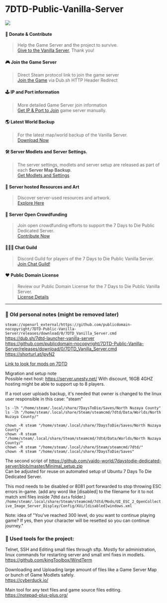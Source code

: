 # 7DTD-Public-Vanilla-Server

![](https://boqsc.sparda88.site/image.png)

#### 💸 Donate & Contribute
> Help the Game Server and the project to survive.  
> [Give to the Vanilla Server](https://opencollective.com/7-days-to-die-public-server-wi/projects/7-days-to-die-public-dedicated/contribute/say-thank-you-70666/checkout?redirect=https://publicdomain-nocopyright.github.io/7DTD-Public-Vanilla-Server/splashscreen/Open-Collective-Post-Donation-Redirect-Handler.html?callback&tags=7DTD_in-game_Donate_Button), Thank you!

#### 🎮 Join the Game Server
> Direct Steam protocol link to join the game server   
 [Join the Game](https://dub.sh/7-Days-To-Die-Public-Server)
> via Dub.sh HTTP Header Redirect

#### 🕹️ IP and Port information
> More detailed Game Server join information  
> [Get IP & Port to Join](https://publicdomain-nocopyright.github.io/7DTD-Public-Vanilla-Server/get-join-information.html) game server manually.
#### 🌎 Latest World Backup
> For the latest map/world backup of the Vanilla Server.  
 [Download Now](https://github.com/publicdomain-nocopyright/7DTD-Vanilla-Public-Server-Map/releases)  

#### 🛠️ Server Modlets and Server Settings.
> The server settings, modlets and server setup are released as part of each **Server Map Backup**.  
> [Get Modlets and Settings](https://github.com/publicdomain-nocopyright/7DTD-Vanilla-Public-Server-Map/releases)

#### 🎨 Server hosted Resources and Art
> Discover server-used resources and artwork.  
> [Explore Here](https://github.com/publicdomain-nocopyright/7DTD-Public-Vanilla-Server/releases)

#### 👤 Server Open Crowdfunding
> Join open crowdfunding efforts to support the 7 Days to Die Public Dedicated Server.  
> [Contribute Now](https://opencollective.com/7-days-to-die-public-server-wi/projects/7-days-to-die-public-dedicated)

#### 🙋🏻‍♂️ Chat Guild
> Discord Guild for players of the 7 Days to Die Public Vanilla Server.  
> [Join Chat Guild!](https://discord.com/invite/uJxahJdzzS)

#### ❤️ Public Domain License
> Review our Public Domain License for the 7 Days to Die Public Vanilla Server.  
> [License Details](https://github.com/publicdomain-nocopyright/7DTD-Public-Vanilla-Server/blob/main/LICENSE)


---

### 📝 Old personal notes (might be removed later)
`steam://openurl_external/https://github.com/publicdomain-nocopyright/7DTD-Public-Vanilla-Server/releases/download/0/7DTD_Vanilla_Server.cmd`  
https://dub.sh/7dtd-launcher-vanilla-server  
https://github.com/publicdomain-nocopyright/7DTD-Public-Vanilla-Server/releases/download/0/7DTD_Vanilla_Server.cmd  
https://shorturl.at/lpyN2  


[Link to look for mods on 7DTD](https://www.google.com/search?q=more+zombies+infestation+site%3Ahttps%3A%2F%2Fwww.nexusmods.com%2F7daystodie%2Fmods%2F+OR+site%3Ahttps%3A%2F%2F7daystodiemods.com%2F+-site%3Ahttps%3A%2F%2Fwww.nexusmods.com%2F7daystodie%2Fmods%2Ftoprecent%2F++-site%3Ahttps%3A%2F%2Fwww.nexusmods.com%2F7daystodie%2Fmods%2Ftop+-site%3Ahttps%3A%2F%2Fwww.nexusmods.com%2F7daystodie%2Fmods%2Ftopalltime&sca_esv=c815caab5ae43dfb&sca_upv=1&sxsrf=ACQVn08NHSzgD2pOBkv-FpbdsIcl3SwIbw%3A1712991462623&ei=5iwaZtfOJaeHxc8PrZykyA0&ved=0ahUKEwjX2Ye9zr6FAxWnQ_EDHS0OCdkQ4dUDCBA&uact=5&oq=more+zombies+infestation+site%3Ahttps%3A%2F%2Fwww.nexusmods.com%2F7daystodie%2Fmods%2F+OR+site%3Ahttps%3A%2F%2F7daystodiemods.com%2F+-site%3Ahttps%3A%2F%2Fwww.nexusmods.com%2F7daystodie%2Fmods%2Ftoprecent%2F++-site%3Ahttps%3A%2F%2Fwww.nexusmods.com%2F7daystodie%2Fmods%2Ftop+-site%3Ahttps%3A%2F%2Fwww.nexusmods.com%2F7daystodie%2Fmods%2Ftopalltime&gs_lp=Egxnd3Mtd2l6LXNlcnAilwJtb3JlIHpvbWJpZXMgaW5mZXN0YXRpb24gc2l0ZTpodHRwczovL3d3dy5uZXh1c21vZHMuY29tLzdkYXlzdG9kaWUvbW9kcy8gT1Igc2l0ZTpodHRwczovLzdkYXlzdG9kaWVtb2RzLmNvbS8gLXNpdGU6aHR0cHM6Ly93d3cubmV4dXNtb2RzLmNvbS83ZGF5c3RvZGllL21vZHMvdG9wcmVjZW50LyAgLXNpdGU6aHR0cHM6Ly93d3cubmV4dXNtb2RzLmNvbS83ZGF5c3RvZGllL21vZHMvdG9wIC1zaXRlOmh0dHBzOi8vd3d3Lm5leHVzbW9kcy5jb20vN2RheXN0b2RpZS9tb2RzL3RvcGFsbHRpbWVIAFAAWABwAHgAkAEAmAEAoAEAqgEAuAEDyAEA-AEB-AECmAIAoAIAmAMAkgcAoAcA&sclient=gws-wiz-serp#ip=1)

Migration and setup note  
Possible next host: https://server.unesty.net/
With discount, 16GB 4GHZ hosting might be able to support up to 8 players.  

If a root user uploads backup, it's needed that owner is changed to the linux user responsible in this case: "steam"  
```
ls -lh "/home/steam/.local/share/7DaysToDie/Saves/North Nuzaya County"
ls -lh "/home/steam/.local/share/Steam/steamcmd/7dtd/Data/Worlds/North Nuzaya County/"

chown -R steam "/home/steam/.local/share/7DaysToDie/Saves/North Nuzaya County"
chown -R steam "/home/steam/.local/share/Steam/steamcmd/7dtd/Data/Worlds/North Nuzaya County/"
chown -R steam "/home/steam/.local/share/Steam/steamcmd/7dtd/"
chown -R steam "/home/steam/.local/share/7DaysToDie/Saves"

```
The second script of https://github.com/vaido-world/7daystodie-dedicated-server/blob/master/Minimal_setup.zip  
Can be adjusted for reuse on automated setup of Ubuntu 7 Days To Die Dedicated Server.  

This mod needs to be disabled or 8081 port forwarded to stop throwing ESC errors in-game. (add any word like [disabled] to the filename for it to not match xml files inside 7dtd `data` folder.)  
`
/home/steam/.local/share/Steam/steamcmd/7dtd/Mods/UI_ESC_2_OpenCollective_Image_Server_Display/Config/XUi/[disabled]windows.xml
`

Note: idea of "You've reached 300 level, do you want to continue playing game? If yes, then your character will be resetted so you can continue journey." 



### 💼 Used tools for the project:   
Telnet, SSH and Editing small files through sftp. Mostly for administration, linux commands for restarting server and small xml fixes in modlets. 
https://github.com/kingToolbox/WindTerm

Downloading and Uploading large amount of files like a Game Server Map or bunch of Game Modlets safely.  
https://cyberduck.io/

Main tool for any text files and game source files editing.  
https://notepad-plus-plus.org/
